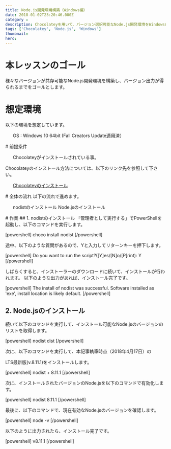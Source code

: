 ```yaml
---
title: Node.js開発環境構築（Windows編）
date: 2018-01-02T23:20:46.000Z
category : 
description: Chocolateyを用いて、バージョン選択可能なNode.js開発環境をWindowsに構築する手順をご紹介いたします。
tags: ['Chocolatey', 'Node.js', 'Windows']
thumbnail:
hero:
---
```


# 本レッスンのゴール
様々なバージョンが共存可能なNode.js開発環境を構築し、バージョン出力が得られるまでをゴールとします。
# 想定環境
以下の環境を想定しています。
<ul>
 	OS : Windows 10 64bit (Fall Creators Update適用済）
</ul>
# 前提条件
<ul>
 	Chocolateyがインストールされている事。
</ul>
<div class="attention">

Chocolateyのインストール方法については、以下のリンク先を参照して下さい。
<ul>
 	<a href="https://startappdevfrom35.com/chocolateyinstall/">Chocolateyのインストール</a>
</ul>
</div>
# 全体の流れ
以下の流れで進めます。
<ul>
 	nodistのインストール
 	Node.jsのインストール
</ul>
# 作業
## 1. nodistのインストール
「管理者として実行する」でPowerShellを起動し、以下のコマンドを実行します。

[powershell]
choco install nodist
[/powershell]


途中、以下のような質問があるので、Yと入力してリターンキーを押下します。

[powershell] 
Do you want to run the script?([Y]es/[N]o/[P]rint): Y 
[/powershell]

しばらくすると、インストーラーのダウンロードに続いて、インストールが行われます。
以下のような出力があれば、インストール完了です。

[powershell]
 The install of nodist was successful.
 Software installed as 'exe', install location is likely default.
[/powershell]

## 2. Node.jsのインストール
続いて以下のコマンドを実行して、インストール可能なNode.jsのバージョンのリストを取得します。

[powershell]
nodist dist
[/powershell]

次に、以下のコマンドを実行して、本記事執筆時点（2018年4月17日）の

LTS最新版(v.8.11.1)をインストールします。

[powershell]
nodist + 8.11.1
[/powershell]

次に、インストールされたバージョンのNode.jsを以下のコマンドで有効化します。

[powershell]
nodist 8.11.1
[/powershell]

最後に、以下のコマンドで、現在有効なNode.jsのバージョンを確認します。

[powershell]
node -v
[/powershell]

以下のように出力されたら、インストール完了です。

[powershell]
v8.11.1
[/powershell]

